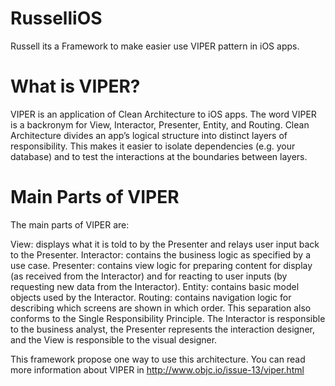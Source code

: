 # RusselliOS
Russell its a Framework to make easier use VIPER pattern in iOS apps. 

# What is VIPER?
VIPER is an application of Clean Architecture to iOS apps. The word VIPER is a backronym for View, Interactor, Presenter, Entity, and Routing. Clean Architecture divides an app’s logical structure into distinct layers of responsibility. This makes it easier to isolate dependencies (e.g. your database) and to test the interactions at the boundaries between layers.

# Main Parts of VIPER
The main parts of VIPER are:

View: displays what it is told to by the Presenter and relays user input back to the Presenter.
Interactor: contains the business logic as specified by a use case.
Presenter: contains view logic for preparing content for display (as received from the Interactor) and for reacting to user inputs (by requesting new data from the Interactor).
Entity: contains basic model objects used by the Interactor.
Routing: contains navigation logic for describing which screens are shown in which order.
This separation also conforms to the Single Responsibility Principle. The Interactor is responsible to the business analyst, the Presenter represents the interaction designer, and the View is responsible to the visual designer.


This framework propose one way to use this architecture. You can read more information about VIPER in http://www.objc.io/issue-13/viper.html
